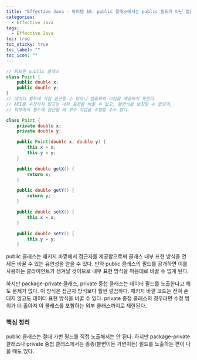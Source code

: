 ```yaml
---
title: "Effective Java - 아이템 16: public 클래스에서는 public 필드가 아닌 접근자 메서드를 사용하라"
categories:
  - Effective Java
tags:
  - Effective Java
toc: true
toc_sticky: true
toc_label: ""
toc_icon: ""
---
```


```java
// 퇴보한 public 클래스
class Point {
    public double x;
    public double y;
}
// 데이터 필드에 직접 접근할 수 있으니 캡슐화의 이점을 제공하지 못한다.
// API를 수정하지 않고는 내부 표현을 바꿀 수 없고, 불변식을 보장할 수 없으며,
// 외부에서 필드에 접근할 때 부수 작업을 수행할 수도 없다.

class Point {
    private double x;
    private double y;

    public Point(double x, double y) {
        this.x = x;
        this.y = y;
    }

    public double getX() {
        return x;
    }

    public double getY() {
        return y;
    }

    public double setX() {
        this.x = x;
    }

    public double setY() {
        this.y = y;
    }
```

public 클래스는 패키지 바깥에서 접근자를 제공함으로써 클래스 내부 표현 방식을 언제든 바꿀 수 있는 유연성을 얻을 수 있다. 만약 public 클래스의 필드를 공개하면 이를 사용하는 클라이언트가 생겨날 것이므로
내부 표현 방식을 마음대로 바꿀 수 없게 된다.

하지만 package-private 클래스, private 중첩 클래스는 데이터 필드를 노출한다고 해도 문제가 없다. 이 방식은 접근자 방식보다 훨씬 깔끔하다. 패키지 바깥 코드는 전혀 손대지 않고도 데이터 표현
방식을 바꿀 수 있다. private 중첩 클래스의 경우라면 수정 범위가 더 좁아져 이 클래스를 포함하는 외부 클래스까지로 제한된다.

### 핵심 정리

public 클래스는 절대 가변 필드를 직접 노출해서는 안 된다. 하지만 package-private 클래스나 private 중첩 클래스에서는 종종(불변이든 가변이든) 필드를 노출하는 편이 나을 때도 있다.

